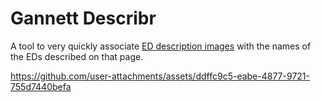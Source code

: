 # Gannett Describr

A tool to very quickly associate [ED description images](https://gannett.cc/docs#ed-descriptions) with the names of the EDs described on that page.

https://github.com/user-attachments/assets/ddffc9c5-eabe-4877-9721-755d7440befa

